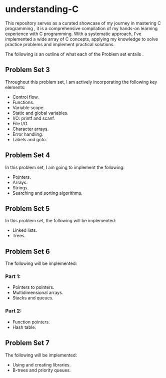 # understanding-C
This repository serves as a curated showcase of my journey in mastering C programming ,
it is a comprehensive compilation of my hands-on learning experience with C programming.
With a systematic approach, I've implemented a wide array of C concepts,  applying my knowledge to solve practice problems
and implement practical solutions.

The following is an outline of what each of the Problem set entails .

## Problem Set 3
Throughout this problem set, I am actively incorporating the following key elements:
- Control flow.
- Functions.
- Variable scope.
- Static and global variables.
- I/O: printf and scanf.
- File I/O.
- Character arrays.
- Error handling.
- Labels and goto.

## Problem Set 4
In this problem set, I am going to implement the following:
- Pointers.
- Arrays.
- Strings.
- Searching and sorting algorithms.

## Problem Set 5
In this problem set, the following will be implemented:
- Linked lists.
- Trees.

## Problem Set 6
The following will be implemented:

### Part 1:
- Pointers to pointers.
- Multidimensional arrays.
- Stacks and queues.

### Part 2:
- Function pointers.
- Hash table.

## Problem Set 7
The following will be implemented:
- Using and creating libraries.
- B-trees and priority queues.

